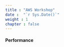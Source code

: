 ```yaml
---
title : "AWS Workshop"
date :  "`r Sys.Date()`" 
weight : 1 
chapter : false
---
```


#### Performance
